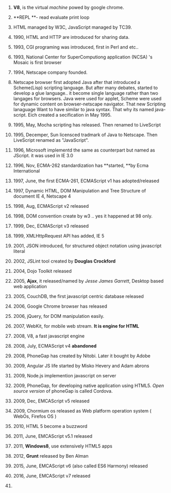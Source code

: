 1. **V8**, is the virtual _machine_ powed by google chrome.
2. **REPL **- read evaluate print loop

3. HTML managed by W3C, JavaScript managed by TC39.

4. 1990, HTML and HTTP are introduced for sharing data.

5. 1993, CGI programing was introduced, first in Perl and etc..

6. 1993, National Center for SuperComputiong application (NCSA) 's Mosaic is first browser

7. 1994, Netscape company founded.

8. Netscape browser first adopted Java after that introduced a Scheme\(Lisp\) scripting language. But after many debates, started to develop a glue language..  it become single language rather than two langages for browsers. Java were used for applet, Scheme were used for dynamic content on browser-netscape navigator. That new Scripting lanaguage Want to have similar to java syntax. That why its named java-script. Eich created a secification in May 1995.

9. 1995, May, Mocha scripting has released. Then renamed to LiveScript

10. 1995, Decemper, Sun licensced tradmark of Java to Netscape.  Then LiveScript renamed as "JavaScript".

11. 1996, Microsoft implementd the same as counterpart but named as JScript. it was used in IE 3.0

12. 1996, Nov, ECMA-262 standardization has **started, **by Ecma International

13. 1997, June, the first ECMA-261, ECMAScript v1 has adopted\/released

14. 1997, Dynamic HTML, DOM Manipulation and Tree Structure of document IE 4, Netscape 4

15. 1998, Aug, ECMAScript v2 released

16. 1998, DOM convention create by w3 .. yes it happened at 98 only.

17. 1999, Dec, ECMAScript v3 released

18. 1999, XMLHttpRequest API has added, IE 5

19. 2001, JSON introduced, for structured object notation using javascript literal
20. 2002, JSLint tool created by **Douglas Crockford**

20. 2004, Dojo Toolkit released

21. 2005, **Ajax**, it released\/named by _Jesse James Garrett_, Desktop based web application

22. 2005, CouchDB, the first javascript centric database released

23. 2006, Google Chrome browser has released

24. 2006, jQuery, for DOM manipulation easily.

25. 2007, WebKit, for mobile web stream. **It is engine for HTML**

26. 2008, V8, a fast javascript engine

27. 2008, July, ECMAScript v4 **abandoned**

28. 2008, PhoneGap has created by Nitobi.  Later it bought by Adobe
29. 2009, Angular JS life started by Misko Hevery and Adam abrons
  
30. 2009, Node.js implemention javascript on server

31. 2009, PhoneGap, for developing native application using HTML5. _Open source version_ of phoneGap is called Cordova.

32. 2009, Dec, EMCAScript v5 released

33. 2009, Chormium os released as Web platform operation system \( WebOs, Firefos OS \)
34. 2010, HTML 5  become a buzzword

34. 2011, June, EMCAScript v5.1 released

35. 2011, **Windows8**, use extensively HTML5 apps

36. 2012, **Grunt** released by Ben Alman

37. 2015, June, EMCAScript v6 \(also called ES6 Harmony\) released

38. 2016, June, EMCAScript v7 released

39. 

